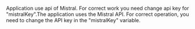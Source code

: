 Application use api of Mistral. For correct work you need change api key for "mistralKey".The application uses the Mistral API. For correct operation, you need to change the API key in the "mistralKey" variable.
